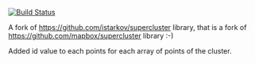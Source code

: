 [![Build Status](https://travis-ci.org/antoniogiordano/supercluster.svg?branch=master)](https://travis-ci.org/antoniogiordano/supercluster)

A fork of https://github.com/istarkov/supercluster library, that is a fork of https://github.com/mapbox/supercluster library :-)

Added id value to each points for each array of points of the cluster.
